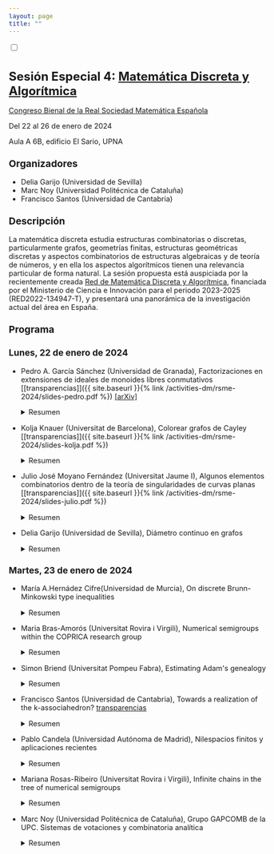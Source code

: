 ```yaml
---
layout: page
title: ""
---
```

<input type="checkbox" class="sidebar-checkbox" id="sidebar-checkbox">

<style type="text/css">

h1 {
  font-size: 1.5rem;
}
h2 {
  margin-top: 1.5rem;
  font-size: 1.2rem;
}
h3 {
  margin-top: 1.5rem;
  font-size: 1.1rem;
}
h4, h5, h6 {
  margin-top: 1rem;
  font-size: 1rem;
}

body, td {
   font-size: 0.9rem;
}

.container {
    max-width: 56rem;
    }
    @media (min-width: 38em) {
    .container {
        max-width: 38rem;
    }
    }
    @media (min-width: 56em) {
    .container {
        max-width: 56rem;
    }
}

</style>

# Sesión Especial 4: [Matemática Discreta y Algorítmica](https://2024.bienalrsme.com/sites/default/files/S4%20MatDiscretaAlgoritmica.pdf)
[Congreso Bienal de la Real Sociedad Matemática Española](https://2024.bienalrsme.com/)

Del 22 al 26 de enero de 2024

Aula A 6B, edificio El Sario, UPNA

##  Organizadores
- Delia Garijo (Universidad de Sevilla)
- Marc Noy (Universidad Politécnica de Cataluña)
- Francisco Santos (Universidad de Cantabria)

## Descripción
La matemática discreta estudia estructuras combinatorias o discretas, particularmente grafos, geometrías finitas, estructuras geométricas discretas y aspectos combinatorios de estructuras algebraicas y de teoría de números, y en ella los aspectos algorítmicos tienen una relevancia particular de forma natural. La sesión propuesta está auspiciada por la recientemente creada [Red de Matemática Discreta y Algorítmica](https://dam-network.github.io), financiada por el Ministerio de Ciencia e Innovación para el periodo 2023-2025 (RED2022-134947-T), y presentará una panorámica de la investigación actual del área en España.

## Programa

### Lunes, 22 de enero de 2024

- Pedro A. García Sánchez (Universidad de Granada), Factorizaciones en extensiones de ideales de monoides libres conmutativos [[transparencias]]({{ site.baseurl }}{% link /activities-dm/rsme-2024/slides-pedro.pdf %}) [[arXiv]](https://arxiv.org/abs/2311.06901)
    <details>
    <summary>Resumen</summary>
    <p>En esta charla estudiaremos submonoides de $(\mathbb{N}^{(I)},+)$, con $I$ un conjunto de enteros, que cumplen (1)  la suma de dos huecos es o bien un hueco o un átomo o la suma de dos átomos, y (2) la suma de un hueco y un átomo es un átomo o la suma de dos átomos.  Todos estos monoides son de la forma $\{0\}\cup (X+\mathbb{N}^{(I)})$, con $X\subseteq \mathbb{N}^{(I)}$.</p>

    <p>Nos centraremos en el estudio de algunos invariantes de factorización en estos monoides. 
    Probamos que el máximo de los conjuntos Delta es a lo sumo uno, con lo que o bien son monoides de factorización media o única, o las longitudes de las factorizaciones de cualquier elemento conforman un intervalo de enteros. También probaremos que la catenariedad es a lo sumo cuatro. Para ello será crucial demostrar que los grados de Betti de estos monoides son suma de a lo sumo de tres átomos. Daremos cotas inferiores y superiores para la $\omega$-primalidad en estos monoides.</p>

    <p>Este trabajo es una continuación de [1], y está dedicado a su autor.</p>
    <strong>Referencias</strong>
    <br>
    [1] N. Baeth, Complement-Finite Ideals. In: JL. Chabert, M. Fontana, S. Frisch, S. Glaz, K. Johnson, (eds) Algebraic, Number Theoretic, and Topological Aspects of Ring Theory. Springer, Cham, (2023).
    <br>
    [2] A. Geroldinger, F. Halter-Koch, Non-unique factorizations. Algebraic, combinatorial and analytic theory. Pure and Applied Mathematics (Boca Raton), 278. Chapman & Hall/CRC, Boca Raton, FL, (2006).
    <br>
    <strong>Agradecimientos</strong>
    <br>
    Esta investigación se ha llevado a cabo con la financiación del grupo FQM–343 y del Proyecto de Excelencia ProyExcel_00868 de la Junta de Andalucía, el proyecto PID2022-138906NB-C21 financiado por MCIN/AEI/10.13039/501100011033 y fondos FEDER, además de por el MICINN, a través del “Programa Severo Ochoa y María de Maeztu para Centros y Unidades de Excelencia” (CEX2020-001105-M) y la RED2022-134947-T, financiada por la Agencia Estatal de Investigación.
    <br>
    <br>
    </details>

- Kolja Knauer (Universitat de Barcelona), Colorear grafos de Cayley [[transparencias]]({{ site.baseurl }}{% link /activities-dm/rsme-2024/slides-kolja.pdf %})
    <details>
    <summary>Resumen</summary>
    <p>Un grafo de Cayley $\mathrm{Cay}(G,C)$ de un grupo finito $G$ is <em>minimal</em> si $C$ es un conjunto generador de $G$ minimal por inclusion. En los setentas Babai [1] discute por primera vez el problema de determinar el número cromático de un grafo de Cayley minimal y propone una conjetura fuerte que implicaría que todos estos grafos tienen numero cromático acotado por una constante global. En este trabajo mostramos que esta conjetura fuerte es falsa. Sin embargo también mostramos que todo grafo minimal de un grupo nilpotente o dihedral generalizado tiene numero cromático a lo mucho tres. También encontramos grafos minimales de Cayley con numero cromático cuatro y mostramos que eso es lo mas alto posible hasta orden $215$. Nótese que veinte años más tarde el mismo Babai [2] propuso otra conjetura fuerte que implica que existen familias de grafos minimales de Cayley con numero cromático no acotado. Esta sigue abierta.</p>
    <strong>Referencias</strong>
    <br>
    [1] L. Babai, Chromatic number and subgraphs of Cayley graphs, Theor. Appl. Graphs, Proc. Kalamazoo 1976, Lect. Notes Math. 642, 10-22 (1978), 1978.
    <br>
    [2] L. Babai, Automorphism groups, isomorphism, reconstruction, in Handbook of combinatorics. Vol. 1-2, Amsterdam: Elsevier (North-Holland); Cambridge, MA: MIT Press, 1995, pp. 1447-1540.
    <br><br>
    </details>

- Julio José Moyano Fernández (Universitat Jaume I), Algunos elementos combinatorios dentro de la teoría de singularidades de curvas planas [[transparencias]]({{ site.baseurl }}{% link /activities-dm/rsme-2024/slides-julio.pdf %})
    <details>
    <summary>Resumen</summary>
    <p>Algunos de los invariantes usados en la clasificación topológica de las singularidades de curvas planas poseen una naturaleza combinatoria; ejemplos de ello son el semigrupo de valores o la serie de Poincaré asociados a la singularidad (ver e.g. [4] y los trabajos allí referenciados).</p>

    <p>Esta conferencia tiene como objetivo presentar a la comunidad de <em>Matemática discreta y algorítmica</em> ambos objetos combinatorios, además de los resultados más interesantes o novedosos concernientes a los mismos dentro de la teoría de singularidades de curvas planas: destacaremos la relación de la serie de Poincaré con la función zeta de Stöhr en un contexto de singularidades de curvas definidas sobre cuerpos finitos, demostrada por Delgado y el autor [3], su coincidencia con el polinomio de Alexander en el caso de curvas complejas (resultado debido a Campillo, Delgado y Gusein-Zade [2]), así como los avances recientes del autor con P. Almirón [1] analizando la naturaleza de esta igualdad.</p>
    <strong>Referencias</strong>
    <br>
    [1] P. Almirón, J.J. Moyano Fernández (2023). The intrinsic topological nature of the Poincaré series of a plane curve singularity. Preprint, arXiv:2302.12079v2.
    <br>
    [2] A. Campillo, F. Delgado, S.M. Gusein-Zade (2003). The Alexander polynomial of a plane curve singularity via the ring of functions on it. Duke Math. J. 117(1), 125-156.
    <br>
    [3] F. Delgado, J.J. Moyano Fernández (2009). On the relation between the generalized Poincaré series and the Stöhr zeta function. Proc. Am. Math. Soc. 137(1), 51-59.
    <br>
    [4] J.J. Moyano Fernández (2022). Generalized Poincaré series for plane curva singularities. In: C. Galindo et al., $p$-adic Analysis, Arithmetic and Singularities. Contemp. Math., vol. 778, 25-69.
    <br><br>
    </details>

- Delia Garijo (Universidad de Sevilla), Diámetro continuo en grafos
    <details>
    <summary>Resumen</summary>
    <p>Los <em>problemas de aumento</em> en grafos han sido ampliamente estudiados para medidas relacionadas con distancias, como el diámetro o la dilación. El objetivo en estos problemas es añadir un conjunto mínimo de aristas al grafo (o de mínimo peso) de forma que se satisfaga una condición establecida sobre el parámetro en estudio, por ejemplo, la disminución del diámetro del grafo resultante con respecto al original.
    Si se considera el lugar geométrico de la realización de un grafo en algún espacio euclídeo, surge la posibilidad de permitir que los extremos de las aristas insertadas sean, no ya vértices, sino puntos cualesquiera que estén sobre las aristas del grafo. Se pasa por tanto de considerar un número finito de distancias (entre pares de vértices) a tratar con un número infinito (entre pares de puntos de dicho lugar geométrico). Este salto de lo que llamamos la <em>versión discreta</em> del problema a la <em>versión continua</em> ha despertado mucho interés en los últimos años, no solo en problemas de aumento, sino en diversos tipos de problemas de grafos.</p>

    <p>En esta charla nos centraremos en la versión continua de problemas relacionados con el diámetro del grafo. Ilustraremos elementos que hacen muy difícil este salto "del discreto al continuo" y que provocan que los avances en esta línea de investigación estén siendo muy lentos. También plantearemos diversas cuestiones que serían interesantes de aproximar.</p>

    <p>Esta charla se enmarca en una serie de trabajos con distintos coautores: J. Cáceres (U. Almería), Fabian Klute (UPC), Alberto Márquez (U. Sevilla), Irene Parada (UPC), Rodrigo Silveira (UPC).</p>
    <strong>Agradecimientos</strong>
    <br>
    Financiado por MICINN a través del proyecto PID2019-104129GB-I00/MCIN/AEI/10.13039/501100011033.
    <br><br>
    </details>

### Martes, 23 de enero de 2024

- María A.Hernádez Cifre(Universidad de Murcia), On discrete Brunn-Minkowski type inequalities
    <details>
    <summary>Resumen</summary>
    <p>The well-known Brunn-Minkowski inequality states that for a pair of convex bodies (i.e., non-empty compact and convex sets) $K,L\subset{\Bbb R}^n$, the functional $\mathrm{vol}\bigl((1-\lambda)K+\lambda L\bigr)^{1/n}$ is concave in $\lambda\in(0,1)$, where $\mathrm{vol}(\,\cdot)$ represents the volume (Lebesgue measure) and $+$ is the Minkowski (vectorial) addition.</p>

    <p>The $L_p$ version (for $p\geq 1$) of the Brunn-Minkowski inequality was originally proven by Firey in the 60's in the setting of convex bodies containing the origin, and was recently extended to arbitrary non-empty compact sets by Lutwak, Yang and Zhang in 2012. It asserts that for non-empty compact sets $K,L\subset{\Bbb R}^n$ and $\lambda\in(0,1)$,
    \[
    \mathrm{vol}\bigl((1-\lambda)\cdot K +_p \lambda\cdot L\bigr)^{p/n}\geq(1-\lambda)\mathrm{vol}(K)^{p/n}+\lambda\mathrm{vol}(L)^{p/n}.
    \]
    When $p=0$ (or even $0<p<1$), the conjectured log-Brunn-Minkowski inequality for centrally symmetric convex bodies, namely, $\mathrm{vol}\bigl((1-\lambda)\cdot K+_0\lambda\cdot L\bigr) \geq\mathrm{vol}(K)^{1-\lambda}\mathrm{vol}(L)^\lambda$, is known to be true only in the plane
    and for particular families of sets.</p>

    <p>Nowadays there is a growing interest in getting discrete counterparts of classical inequalities, i.e., discrete analogues in which, either convex bodies and volume are replaced by finite sets of points and cardinality $|\,\cdot|$, respectively, or just the volume is replaced by the so-called {\it lattice-point enumerator} $\mathrm{G}(\,\cdot)$, which is defined as $\mathrm{G}(M)=|M\cap\mathbb{Z}^n|$. Of course, the Brunn-Minkowski inequality is one of the first results to be considered in this discrete setting. In this talk we will discuss discrete analogues of the above-mentioned results in the setting of the lattice point enumerator.</p>

    <strong>Referencias</strong>
    <br>
    [1] D. Iglesias, J. Yepes Nicolás, A. Zvavitch (2020).  Brunn-Minkowski type inequalities for the lattice point enumerator. Adv. Math. 370, 107193.
    <br>
    [2] M. A. Hernández Cifre, E. Lucas, J. Yepes Nicolás (2022). On discrete $L_p$ Brunn-Minkowski type inequalities. RACSAM 116, Article 164.
    <br>
    [3] M. A. Hernández Cifre, E. Lucas (2022). On discrete log-Brunn-Minkowski type inequalities. SIAM J. Discrete Math. 36, 1748-1760.
    <br><br>
    </details>

- Maria Bras-Amorós (Universitat Rovira i Virgili), Numerical semigroups within the COPRICA research group
    <details>
    <summary>Resumen</summary>
    <p>A numerical semigroup is a subset of the positive integers $\mathbb{N}$ together with $0$, closed under addition, and with a finite complement in $\mathbb{N}\cup\{0\}$. The number of gaps is its genus. Numerical semigroups arise in algebraic geometry, coding theory, privacy models, and in musical analysis. It is one of the main topics of the research group COPRICA at Universitat Rovira i Virgili. We will explain some classical problems on which we contributed or are currently working related to numerical semigroups and their counting by genus.</p>

    <strong>Agradecimientos</strong>
    <br>
    This work is supported by the grant PID2021-124928NB-I00 and 2021SGR00115.
    <br><br>
    </details>

- Simon Briend (Universitat Pompeu Fabra), Estimating Adam's genealogy
    <details>
    <summary>Resumen</summary>
    <p>Growing random structures are ever more present in our lives, be it in information technologies, social networks, epidemiology, genomics etc. Propagation phenomena can be modelled by randomly growing graphs and in particular, recursive trees. These random models account for the growth over time of a network resulting from an attachment or spreading process. However, the history of this process is often hidden and only a snapshot of the network is observed in the present-day. Retrieving information from the past of the network can shed light on the origin of an infection or a fake news, and explain the current network structure. In this talk I will present methods estimating the order of arrival of the vertices in a recursive tree. Specifically, we study two fundamental random recursive tree models: the uniform attachment model and the linear preferential attachment model. I will start by presenting an order estimator based on the Jordan centrality measure and defining a parametric family of risk measures to quantify the quality of the ordering procedure. Then, I will establish a minimax lower bound for this problem based on the shape exchangeability of these recursive trees, and demonstrate that the proposed estimator is near-optimal. Finally, I will also consider alternative ordering procedures based on degree centrality, spectral method and a peeling strategy and conclude by displaying numerical evidences that the Jordan ordering is the best performer for our measure of error.</p>
    </details>

- Francisco Santos (Universidad de Cantabria), Towards a realization of the k-associahedron? [transparencias](https://www.dropbox.com/scl/fi/cj4cj0zjneghcavvq2qc4/slides-paco.pdf?rlkey=9xdzvth8i94gr13b83oh6o2a6&dl=0)
    <details>
    <summary>Resumen</summary>
    <p>A subset of  $k+1$ diagonals of the $n$-gon is called a $(k+1)$-crossing if thyy all mutually cross, and a general subset is called $(k+1)$-crossing free if it does not contain a $k$-crossing.  $(k+1)$-crossing free subsets form a simplicial complex that we call the $k$-associahedron and denote $Ass_k(n)$ since for $k=1$ one recovers the (simplicial) associahedron. The $k$-associahedron is known to be a shellable sphere and conjectured to be polytopal [2] . It is also a subword complex in the root system of the $A$ and, moreover, every (spherical) subword complex is a link in some $k$-associahedron. In particular, polytopality of $k$-associahedra would imply the same for spherical subword complexes (in type $A$), a question asked by Knutson and Miller [3] .</p>

    <p>The dimension of the $k$-associahedron  coincides with that of any abstract rigidity matrix of dimension $2k$ on $n$ elements. This made Pilaud and Santos [4] conjecture that $k$-triangulations are generically isostatic graphs in dimension $2k$, in the usual bar-and-joint rigidity theory, as a step towards the construction of the $k$-associahedron via the corresponding rigidity matrix. We explore this possibility [1] .</p>

    <strong>Referencias</strong>
    <br>
    [1]Luis Crespo Ruiz, Francisco Santos. Multitriangulations and tropical Pfaffians. Preprint, 29 pages, March 2022. arXiv:2203.04633
    <br>
    [2] Jakob Jonsson, Generalized triangulations and diagonal-free subsets of stack polyominoes, J. Comb. Theory Ser. A 112(1), 117-142 (2005).

    [3] Allen Knutson and Ezra Miller. Subword complexes in Coxeter groups. Adv. Math., 184(1) (2004), 161-176.

    [4] Vincent Pilaud, Francisco Santos, Multitriangulations as Complexes of Star Polygons, Discrete Comput. Geom. 41 (2009), 284-317.
    <br><br>
    </details>

- Pablo Candela (Universidad Autónoma de Madrid),  Nilespacios finitos y aplicaciones recientes
    <details>
    <summary>Resumen</summary>
    <p>El análisis de las normas de Gowers es uno de los temas más activos de la combinatoria aritmética desde finales de los años 1990, gracias especialmente a las nuevas extensiones que ofrece del análisis de Fourier discreto. Recientemente, este tema recibió un nuevo impulso basado en interesantes preguntas y conjeturas de Jamneshan, Shalom y Tao. Una de estas cuestiones concierne a las normas de Gowers en el ámbito discreto de grupos abelianos finitos con exponente acotado [1, Question 1.9]. Hablaremos de avances recientes en esta dirección (en colaboración con González-Sánchez y Szegedy), que la conectan con una nueva rama de la teoría de los nilespacios. Aprovecharemos para ofrecer una breve introducción a esta joven teoría, y en particular a los nilespacios finitos, que abren nuevas direcciones de investigación en matemática discreta.</p>

    <strong>Referencias</strong>
    <br>
    [1] A. Jamneshan, O. Shalom, T. Tao, The structure of totally disconnected Host--Kra--Ziegler factors, and the inverse theorem for the $U^k$ Gowers uniformity norms on finite abelian groups of bounded torsion, preprint (2023). [arXiv:2303.04860](https://arxiv.org/pdf/2303.04860.pdf)
    <br><br>
    </details>

-  Mariana Rosas-Ribeiro (Universitat Rovira i Virgili),  Infinite chains in the tree of numerical semigroups
    <details>
    <summary>Resumen</summary>
    <p>A numerical semigroup is a submonoid of the additive monoid $\mathbb{N}$ with finite complement in $\mathbb{N}$. The cardinality of the complement of a numerical semigroup is its genus and its smallest non-zero element is the multiplicity. For a given positive integer $g$, there is a limited amount of numerical semigroups that have genus $g$. There is no formula for the number $n_g$ of numerical semigroups of genus $g$, but in 2008 Bras-Amorós [1] conjectured that as $g$ grows $n_g$ grows Fibonacci-like. One of the tools to study the growth of this $n_g$ sequence is the tree of numerical semigroups, that organizes all the numerical semigroups in such a way that each level $g$ of the tree is formed by the numerical semigroups of genus $g$. In this tree there are nodes that have infinite descendants. In [2], the authors characterize these nodes (numerical semigroups) using the greatest common divisor of the first elements of the numerical semigroup. The collection formed by a numerical semigroup and its infinitely many descendants, if applicable, is an infinite chain. In this talk we show that at each level of the tree there are more nodes which are not in an infinite chain than the other way around. Furthermore, we find a self-replicating behavior in the subtrees formed by numerical semigroups with fixed multiplicity $m$. With this, we can determine the number of numerical semigroups that have infinitely many descendants, genus $g$ and multiplicity $m\leq7$.</p>

    <strong>Referencias</strong>
    <br>
    [1]  M. Bras-Amorós (2008). Fibonacci-like behavior of the number of numerical semigroups of a given genus. Semigroup Forum, 76, pp. 379-384.
	<br>
    [2] M. Bras-Amorós, S. Bulygin (2009). Towards a better understanding of the semigroup tree. Semigroup Forum, 79, 561-574.
    <br>

    <strong>Agradecimientos</strong>
    The first author was supported by the Catalan government under grant 2021 FISDUR 00189. Both authors were supported by the Spanish government under grant PID2021-124928NB-I00, and by the Catalan government under grant 2021 SGR 00115.
    <br><br>
    </details>

-  Marc Noy (Universidad Politécnica de Cataluña), Grupo GAPCOMB de la UPC. Sistemas de votaciones y combinatoria analítica
    <details>
    <summary>Resumen</summary>
    <p>En la charla se dará una breve descripción del grupo de investigación <em>Combinatoria Geométrica, Algebraica  y Probabilística</em> (GAPCOMB) de la  Universidad Politécnica de Cataluña.
    A continuación se presentará un trabajo en curso sobre sistemas  de votaciones que utiliza funciones generadoras y métodos analíticos, en colaboración con Emma Caizerges, Fran\c{c}ois Durand, élie de Panafieu (Nokia Bell Labs, France) y Vlady Ravelomanana (Université Paris-Cité).</p>

    <p>Consideramos un sistema de votación con $m$ electores y $n$ candidatos. Cada elector ordena de forma estricta sus preferencias de  los $n$ candidatos. Se dice que el candidato $C$ es un ganador de Condorcet [1] si la mayoría de electores (suponemos $n$ impar para evitar empates) prefiere $C$ a cualquier otro candidato. Suponiendo que cada elector elige el orden de los candidatos de forma aleatoria e  independiente, un problema ampliamente estudiado es la probabilidad $p_m$ de que haya un ganador de Condorcet cuando $n\to \infty$. Claramente $p_2=1$. Se sabe que $p_3 = \frac{3}{4}+ \frac{3}{2\pi } \arcsin(1/3) \approx 0.9123$ y que $p_m \to 0$ cuando $m \to \infty$.</p>

    <p>En este trabajo codificamos las preferencias de los electores mediante una función generadora racional $F(x_1,\dots,x_{m-1})$. La probabilidad  de que exista un ganador de Condorcet se pude expresar en términos del coeficiente de $x_1^{n/2}x_2^{n/2}\cdots x_{m-1}^{n/2}$ en $F(x_1,\dots,x_{m-1})$. Utilizando métodos analíticos se puede estimar dicha probabilidad con precisión. Esto proporciona un nuevo  método para estudiar este y otros problemas de sistemas de votaciones.</p>

    <strong>Referencias</strong>
    <br>
    [1] W. Gehrlein (2006). Condorcet's Paradox. Springer.
    <br><br>
    </details>
